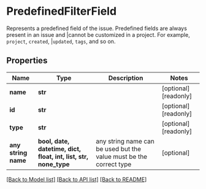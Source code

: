# PredefinedFilterField

Represents a predefined field of the issue. Predefined fields are always present in an issue and             |cannot be customized in a project. For example, `project`, `created`,             |`updated`, `tags`, and so on.

## Properties
Name | Type | Description | Notes
------------ | ------------- | ------------- | -------------
**name** | **str** |  | [optional] [readonly] 
**id** | **str** |  | [optional] [readonly] 
**type** | **str** |  | [optional] [readonly] 
**any string name** | **bool, date, datetime, dict, float, int, list, str, none_type** | any string name can be used but the value must be the correct type | [optional]

[[Back to Model list]](../README.md#documentation-for-models) [[Back to API list]](../README.md#documentation-for-api-endpoints) [[Back to README]](../README.md)


